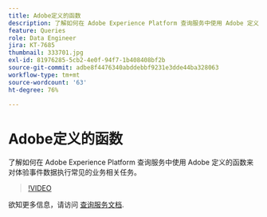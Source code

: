 ```yaml
---
title: Adobe定义的函数
description: 了解如何在 Adobe Experience Platform 查询服务中使用 Adobe 定义的函数来对体验事件数据执行常见的业务相关任务。
feature: Queries
role: Data Engineer
jira: KT-7685
thumbnail: 333701.jpg
exl-id: 81976285-5cb2-4e0f-94f7-1b408408bf2b
source-git-commit: adbe8f4476340abddebbf9231e3dde44ba328063
workflow-type: tm+mt
source-wordcount: '63'
ht-degree: 76%

---
```


# Adobe定义的函数

了解如何在 Adobe Experience Platform 查询服务中使用 Adobe 定义的函数来对体验事件数据执行常见的业务相关任务。

>[!VIDEO](https://video.tv.adobe.com/v/333701?quality=12&learn=on)

欲知更多信息，请访问 [查询服务文档](https://experienceleague.adobe.com/docs/experience-platform/query/home.html?lang=zh-Hans).
